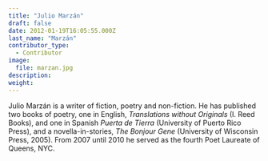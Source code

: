 ```yaml
---
title: "Julio Marzán"
draft: false
date: 2012-01-19T16:05:55.000Z
last_name: "Marzán"
contributor_type:
  - Contributor
image:
  file: marzan.jpg
description:
weight:
---
```


Julio Marzán is a writer of fiction, poetry and non-fiction. He has published two books of poetry, one in English, _Translations without Originals_ (I. Reed Books), and one in Spanish _Puerta de Tierra_ (University of Puerto Rico Press), and a novella-in-stories, _The Bonjour Gene_ (University of Wisconsin Press, 2005). From 2007 until 2010 he served as the fourth Poet Laureate of Queens, NYC.

